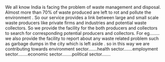 We all know India is facing  the problem of waste management and disposal. Almost more than 70% of waste produced are left to rot and pollute the environment .  So our service provides a link between large and small scale waste producers like private firms and industries and potential waste collectors. So we provide the facility for the both producers and collectors to search for corresponding potential producers and collectors. For eg…….. we also provide the facility to report about any waste related problem such as garbage dumps in the city which is left aside . so in this way we are contributing towards environment sector…….health sector…….employment sector……..economic sector……..political sector…….  
